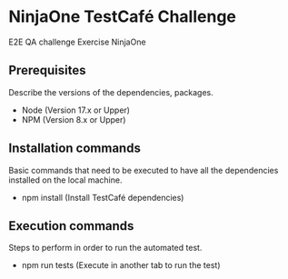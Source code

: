 # NinjaOne TestCafé Challenge
E2E QA challenge Exercise NinjaOne

## Prerequisites
Describe the versions of the dependencies, packages.
* Node (Version 17.x or Upper)
* NPM (Version 8.x or Upper)

## Installation commands
Basic commands that need to be executed to have all the dependencies installed on the local machine.
* npm install (Install TestCafé dependencies)

## Execution commands
Steps to perform in order to run the automated test.
* npm run tests (Execute in another tab to run the test)
